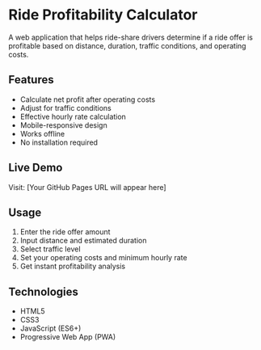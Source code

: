 # Ride Profitability Calculator

A web application that helps ride-share drivers determine if a ride offer is profitable based on distance, duration, traffic conditions, and operating costs.

## Features

- Calculate net profit after operating costs
- Adjust for traffic conditions
- Effective hourly rate calculation
- Mobile-responsive design
- Works offline
- No installation required

## Live Demo

Visit: [Your GitHub Pages URL will appear here]

## Usage

1. Enter the ride offer amount
2. Input distance and estimated duration
3. Select traffic level
4. Set your operating costs and minimum hourly rate
5. Get instant profitability analysis

## Technologies

- HTML5
- CSS3
- JavaScript (ES6+)
- Progressive Web App (PWA)